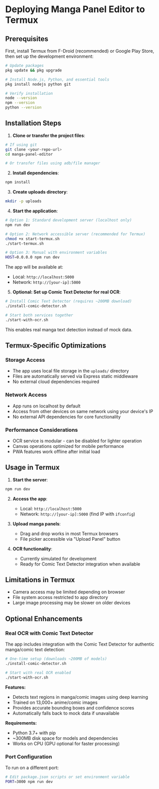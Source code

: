 # Deploying Manga Panel Editor to Termux

## Prerequisites

First, install Termux from F-Droid (recommended) or Google Play Store, then set up the development environment:

```bash
# Update packages
pkg update && pkg upgrade

# Install Node.js, Python, and essential tools
pkg install nodejs python git

# Verify installation
node --version
npm --version
python --version
```

## Installation Steps

1. **Clone or transfer the project files**:
```bash
# If using git
git clone <your-repo-url>
cd manga-panel-editor

# Or transfer files using adb/file manager
```

2. **Install dependencies**:
```bash
npm install
```

3. **Create uploads directory**:
```bash
mkdir -p uploads
```

4. **Start the application**:
```bash
# Option 1: Standard development server (localhost only)
npm run dev

# Option 2: Network accessible server (recommended for Termux)
chmod +x start-termux.sh
./start-termux.sh

# Option 3: Manual with environment variables
HOST=0.0.0.0 npm run dev
```

The app will be available at:
- Local: `http://localhost:5000`  
- Network: `http://[your-ip]:5000`

5. **Optional: Set up Comic Text Detector for real OCR**:
```bash
# Install Comic Text Detector (requires ~200MB download)
./install-comic-detector.sh

# Start both services together
./start-with-ocr.sh
```

This enables real manga text detection instead of mock data.

## Termux-Specific Optimizations

### Storage Access
- The app uses local file storage in the `uploads/` directory
- Files are automatically served via Express static middleware
- No external cloud dependencies required

### Network Access
- App runs on localhost by default
- Access from other devices on same network using your device's IP
- No external API dependencies for core functionality

### Performance Considerations
- OCR service is modular - can be disabled for lighter operation
- Canvas operations optimized for mobile performance
- PWA features work offline after initial load

## Usage in Termux

1. **Start the server**:
```bash
npm run dev
```

2. **Access the app**:
   - Local: `http://localhost:5000`
   - Network: `http://[your-ip]:5000` (find IP with `ifconfig`)

3. **Upload manga panels**:
   - Drag and drop works in most Termux browsers
   - File picker accessible via "Upload Panel" button

4. **OCR functionality**:
   - Currently simulated for development
   - Ready for Comic Text Detector integration when available

## Limitations in Termux

- Camera access may be limited depending on browser
- File system access restricted to app directory
- Large image processing may be slower on older devices

## Optional Enhancements

### Real OCR with Comic Text Detector
The app includes integration with the Comic Text Detector for authentic manga/comic text detection:

```bash
# One-time setup (downloads ~200MB of models)
./install-comic-detector.sh

# Start with real OCR enabled
./start-with-ocr.sh
```

**Features:**
- Detects text regions in manga/comic images using deep learning
- Trained on 13,000+ anime/comic images
- Provides accurate bounding boxes and confidence scores
- Automatically falls back to mock data if unavailable

**Requirements:**
- Python 3.7+ with pip
- ~300MB disk space for models and dependencies
- Works on CPU (GPU optional for faster processing)

### Port Configuration
To run on a different port:

```bash
# Edit package.json scripts or set environment variable
PORT=3000 npm run dev
```